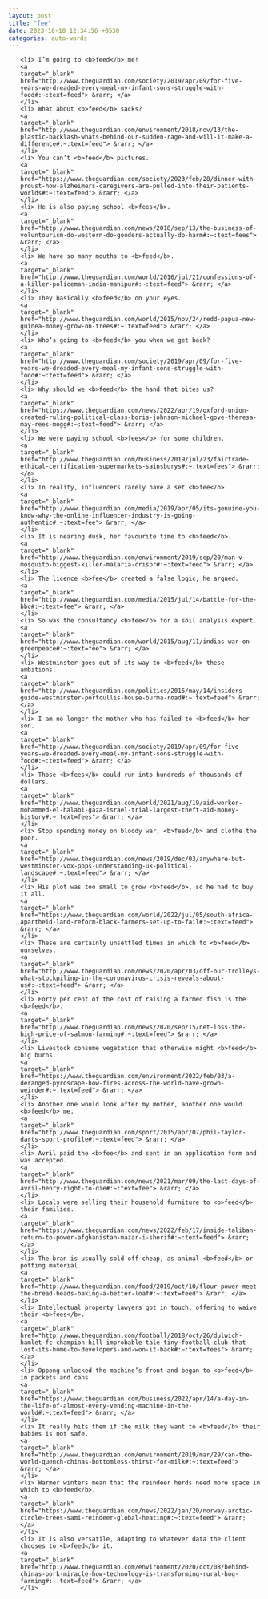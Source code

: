 ```yaml
---
layout: post
title: "fee"
date: 2023-10-10 12:34:56 +0530
categories: auto-words
---
```

<ol>

    <li> I’m going to <b>feed</b> me!
    <a 
    target="_blank" 
    href="http://www.theguardian.com/society/2019/apr/09/for-five-years-we-dreaded-every-meal-my-infant-sons-struggle-with-food#:~:text=feed"> &rarr; </a>
    </li>
    <li> What about <b>feed</b> sacks?
    <a 
    target="_blank" 
    href="http://www.theguardian.com/environment/2018/nov/13/the-plastic-backlash-whats-behind-our-sudden-rage-and-will-it-make-a-difference#:~:text=feed"> &rarr; </a>
    </li>
    <li> You can’t <b>feed</b> pictures.
    <a 
    target="_blank" 
    href="https://www.theguardian.com/society/2023/feb/28/dinner-with-proust-how-alzheimers-caregivers-are-pulled-into-their-patients-worlds#:~:text=feed"> &rarr; </a>
    </li>
    <li> He is also paying school <b>fees</b>.
    <a 
    target="_blank" 
    href="http://www.theguardian.com/news/2018/sep/13/the-business-of-voluntourism-do-western-do-gooders-actually-do-harm#:~:text=fees"> &rarr; </a>
    </li>
    <li> We have so many mouths to <b>feed</b>.
    <a 
    target="_blank" 
    href="http://www.theguardian.com/world/2016/jul/21/confessions-of-a-killer-policeman-india-manipur#:~:text=feed"> &rarr; </a>
    </li>
    <li> They basically <b>feed</b> on your eyes.
    <a 
    target="_blank" 
    href="http://www.theguardian.com/world/2015/nov/24/redd-papua-new-guinea-money-grow-on-trees#:~:text=feed"> &rarr; </a>
    </li>
    <li> Who’s going to <b>feed</b> you when we get back?
    <a 
    target="_blank" 
    href="http://www.theguardian.com/society/2019/apr/09/for-five-years-we-dreaded-every-meal-my-infant-sons-struggle-with-food#:~:text=feed"> &rarr; </a>
    </li>
    <li> Why should we <b>feed</b> the hand that bites us?
    <a 
    target="_blank" 
    href="https://www.theguardian.com/news/2022/apr/19/oxford-union-created-ruling-political-class-boris-johnson-michael-gove-theresa-may-rees-mogg#:~:text=feed"> &rarr; </a>
    </li>
    <li> We were paying school <b>fees</b> for some children.
    <a 
    target="_blank" 
    href="http://www.theguardian.com/business/2019/jul/23/fairtrade-ethical-certification-supermarkets-sainsburys#:~:text=fees"> &rarr; </a>
    </li>
    <li> In reality, influencers rarely have a set <b>fee</b>.
    <a 
    target="_blank" 
    href="http://www.theguardian.com/media/2019/apr/05/its-genuine-you-know-why-the-online-influencer-industry-is-going-authentic#:~:text=fee"> &rarr; </a>
    </li>
    <li> It is nearing dusk, her favourite time to <b>feed</b>.
    <a 
    target="_blank" 
    href="http://www.theguardian.com/environment/2019/sep/20/man-v-mosquito-biggest-killer-malaria-crispr#:~:text=feed"> &rarr; </a>
    </li>
    <li> The licence <b>fee</b> created a false logic, he argued.
    <a 
    target="_blank" 
    href="http://www.theguardian.com/media/2015/jul/14/battle-for-the-bbc#:~:text=fee"> &rarr; </a>
    </li>
    <li> So was the consultancy <b>fee</b> for a soil analysis expert.
    <a 
    target="_blank" 
    href="http://www.theguardian.com/world/2015/aug/11/indias-war-on-greenpeace#:~:text=fee"> &rarr; </a>
    </li>
    <li> Westminster goes out of its way to <b>feed</b> these ambitions.
    <a 
    target="_blank" 
    href="http://www.theguardian.com/politics/2015/may/14/insiders-guide-westminster-portcullis-house-burma-road#:~:text=feed"> &rarr; </a>
    </li>
    <li> I am no longer the mother who has failed to <b>feed</b> her son.
    <a 
    target="_blank" 
    href="http://www.theguardian.com/society/2019/apr/09/for-five-years-we-dreaded-every-meal-my-infant-sons-struggle-with-food#:~:text=feed"> &rarr; </a>
    </li>
    <li> Those <b>fees</b> could run into hundreds of thousands of dollars.
    <a 
    target="_blank" 
    href="http://www.theguardian.com/world/2021/aug/19/aid-worker-mohammed-el-halabi-gaza-israel-trial-largest-theft-aid-money-history#:~:text=fees"> &rarr; </a>
    </li>
    <li> Stop spending money on bloody war, <b>feed</b> and clothe the poor.
    <a 
    target="_blank" 
    href="http://www.theguardian.com/news/2019/dec/03/anywhere-but-westminster-vox-pops-understanding-uk-political-landscape#:~:text=feed"> &rarr; </a>
    </li>
    <li> His plot was too small to grow <b>feed</b>, so he had to buy it all.
    <a 
    target="_blank" 
    href="https://www.theguardian.com/world/2022/jul/05/south-africa-apartheid-land-reform-black-farmers-set-up-to-fail#:~:text=feed"> &rarr; </a>
    </li>
    <li> These are certainly unsettled times in which to <b>feed</b> ourselves.
    <a 
    target="_blank" 
    href="http://www.theguardian.com/news/2020/apr/03/off-our-trolleys-what-stockpiling-in-the-coronavirus-crisis-reveals-about-us#:~:text=feed"> &rarr; </a>
    </li>
    <li> Forty per cent of the cost of raising a farmed fish is the <b>feed</b>.
    <a 
    target="_blank" 
    href="http://www.theguardian.com/news/2020/sep/15/net-loss-the-high-price-of-salmon-farming#:~:text=feed"> &rarr; </a>
    </li>
    <li> Livestock consume vegetation that otherwise might <b>feed</b> big burns.
    <a 
    target="_blank" 
    href="https://www.theguardian.com/environment/2022/feb/03/a-deranged-pyroscape-how-fires-across-the-world-have-grown-weirder#:~:text=feed"> &rarr; </a>
    </li>
    <li> Another one would look after my mother, another one would <b>feed</b> me.
    <a 
    target="_blank" 
    href="http://www.theguardian.com/sport/2015/apr/07/phil-taylor-darts-sport-profile#:~:text=feed"> &rarr; </a>
    </li>
    <li> Avril paid the <b>fee</b> and sent in an application form and was accepted.
    <a 
    target="_blank" 
    href="http://www.theguardian.com/news/2021/mar/09/the-last-days-of-avril-henry-right-to-die#:~:text=fee"> &rarr; </a>
    </li>
    <li> Locals were selling their household furniture to <b>feed</b> their families.
    <a 
    target="_blank" 
    href="https://www.theguardian.com/news/2022/feb/17/inside-taliban-return-to-power-afghanistan-mazar-i-sherif#:~:text=feed"> &rarr; </a>
    </li>
    <li> The bran is usually sold off cheap, as animal <b>feed</b> or potting material.
    <a 
    target="_blank" 
    href="http://www.theguardian.com/food/2019/oct/10/flour-power-meet-the-bread-heads-baking-a-better-loaf#:~:text=feed"> &rarr; </a>
    </li>
    <li> Intellectual property lawyers got in touch, offering to waive their <b>fees</b>.
    <a 
    target="_blank" 
    href="http://www.theguardian.com/football/2018/oct/26/dulwich-hamlet-fc-champion-hill-improbable-tale-tiny-football-club-that-lost-its-home-to-developers-and-won-it-back#:~:text=fees"> &rarr; </a>
    </li>
    <li> Oppong unlocked the machine’s front and began to <b>feed</b> in packets and cans.
    <a 
    target="_blank" 
    href="https://www.theguardian.com/business/2022/apr/14/a-day-in-the-life-of-almost-every-vending-machine-in-the-world#:~:text=feed"> &rarr; </a>
    </li>
    <li> It really hits them if the milk they want to <b>feed</b> their babies is not safe.
    <a 
    target="_blank" 
    href="http://www.theguardian.com/environment/2019/mar/29/can-the-world-quench-chinas-bottomless-thirst-for-milk#:~:text=feed"> &rarr; </a>
    </li>
    <li> Warmer winters mean that the reindeer herds need more space in which to <b>feed</b>.
    <a 
    target="_blank" 
    href="https://www.theguardian.com/news/2022/jan/20/norway-arctic-circle-trees-sami-reindeer-global-heating#:~:text=feed"> &rarr; </a>
    </li>
    <li> It is also versatile, adapting to whatever data the client chooses to <b>feed</b> it.
    <a 
    target="_blank" 
    href="http://www.theguardian.com/environment/2020/oct/08/behind-chinas-pork-miracle-how-technology-is-transforming-rural-hog-farming#:~:text=feed"> &rarr; </a>
    </li>